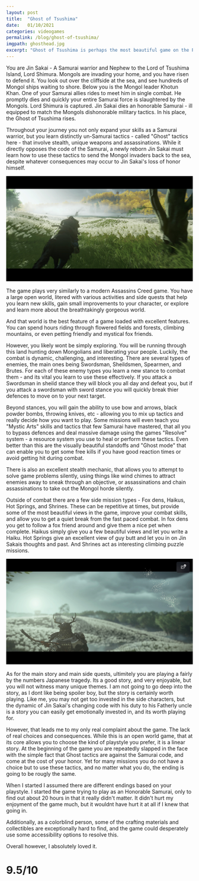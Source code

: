 ```yaml
---
layout: post
title:  "Ghost of Tsushima"
date:   01/10/2021
categories: videogames
permalink: /blog/ghost-of-tsushima/
imgpath: ghosthead.jpg
excerpt: "Ghost of Tsushima is perhaps the most beautiful game on the PS4, and certainly the best looking console exclusive. It also happens to be the best Assassins Creed game of all time."
---
```


You are Jin Sakai - A Samurai warrior and Nephew to the Lord of Tsushima Island, Lord Shimura. Mongols are invading your home, and you have risen to defend it. You look out over the cliffside at the sea, and see hundreds of Mongol ships waiting to shore. Below you is the Mongol leader Khotun Khan. One of your Samurai allies rides to meet him in single combat. He promptly dies and quickly your entire Samurai force is slaughtered by the Mongols. Lord Shimura is captured. Jin Sakai dies an honorable Samurai - ill equipped to match the Mongols dishonorable military tactics. In his place, the Ghost of Tsushima rises. 

Throughout your journey you not only expand your skills as a Samurai warrior, but you learn distinctly un-Samurai tactics - called "Ghost" tactics here - that involve stealth, unique weapons and assassinations. While it directly opposes the code of the Samurai, a newly reborn Jin Sakai must learn how to use these tactics to send the Mongol invaders back to the sea, despite whatever consequences may occur to Jin Sakai's loss of honor himself. 

<img src="/assets/img/ghost1.jpg" />

The game plays very similarly to a modern Assassins Creed game. You have a large open world, litered with various activities and side quests that help you learn new skills, gain small improvements to your character, or explore and learn more about the breathtakingly gorgeous world. 

And that world is the best feature of a game loaded with excellent features. You can spend hours riding through flowered fields and forests, climbing mountains, or even petting friendly and mystical fox friends.

However, you likely wont be simply exploring. You will be running through this land hunting down Mongolians and liberating your people. Luckily, the combat is dynamic, challenging, and interesting. There are several types of enemies, the main ones being Swordsman, Sheildsmen, Spearmen, and Brutes. For each of these enemy types you learn a new stance to combat them - and its vital you learn to use these effectively. If you attack a Swordsman in sheild stance they will block you all day and defeat you, but if you attack a swordsman with sword stance you will quickly break thier defences to move on to your next target. 

Beyond stances, you will gain the ability to use bow and arrows, black powder bombs, throwing knives, etc - allowing you to mix up tactics and really decide how you want to play. Some missions will even teach you "Mystic Arts" skills and tactics that few Samurai have mastered, that all you to bypass defences and deal massive damage using the games "Resolve" system - a resource system you use to heal or perform these tactics. Even better than this are the visually beautiful standoffs and "Ghost mode" that can enable you to get some free kills if you have good reaction times or avoid getting hit during combat.

There is also an excellent stealth mechanic, that allows you to attempt to solve game problems silently, using things like wind chimes to attract enemies away to sneak through an objective, or assassinations and chain assassinations to take out the Mongol horde silently.

Outside of combat there are a few side mission types - Fox dens, Haikus, Hot Springs, and Shrines. These can be repetitive at times, but provide some of the most beautiful views in the game, improve your combat skills, and allow you to get a quiet break from the fast paced combat. In fox dens you get to follow a fox friend around and give them a nice pet when complete. Haikus simply give you a few beautiful views and let you write a Haiku. Hot Springs give an excellent view of guy butt and let you in on Jin Sakais thoughts and past. And Shrines act as interesting climbing puzzle missions. 

<img src="/assets/img/ghost4.jpg" />

As for the main story and main side quests, ultimitely you are playing a fairly by the numbers Japanese tragedy. Its a good story, and very enjoyable, but you will not witness many unique themes. I am not going to go deep into the story, as I dont like being spoiler boy, but the story is certainly worth playing. Like me, you may not get too invested in the side characters, but the dynamic of Jin Sakai's changing code with his duty to his Fatherly uncle is a story you can easily get emotionally invested in, and its worth playing for.

However, that leads me to my only real complaint about the game. The lack of real choices and consequences. While this is an open world game, that at its core allows you to choose the kind of playstyle you prefer, it is a linear story. At the beginning of the game you are repeatedly slapped in the face with the simple fact that Ghost tactics are against the Samurai code, and come at the cost of your honor. Yet for many missions you do not have a choice but to use these tactics, and no matter what you do, the ending is going to be rougly the same. 

When I started I assumed there are different endings based on your playstyle. I started the game trying to play as an Honorable Samurai, only to find out about 20 hours in that it really didn't matter. It didn't hurt my enjoyment of the game much, but it wouldnt have hurt it at all if I knew that going in. 

Additionally, as a colorblind person, some of the crafting materials and collectibles are exceptionally hard to find, and the game could desperately use some accessibility options to resolve this. 

Overall however, I absolutely loved it. 

<h1>9.5/10</h1>